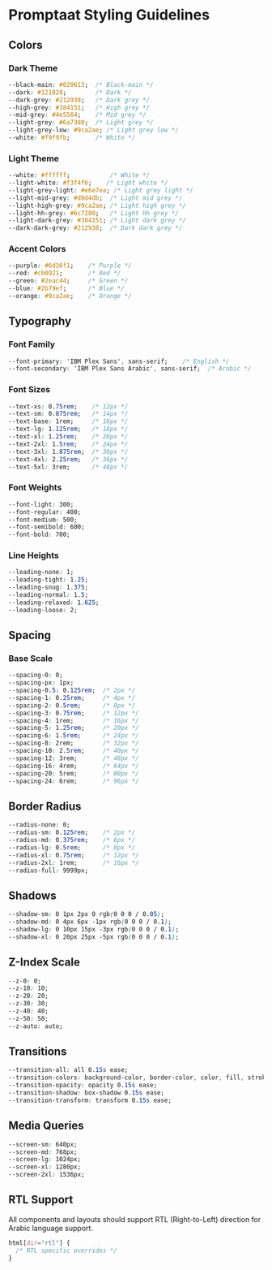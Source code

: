 # Promptaat Styling Guidelines

## Colors

### Dark Theme
```css
--black-main: #020613;  /* Black-main */
--dark: #121828;        /* Dark */
--dark-grey: #212938;   /* Dark grey */
--high-grey: #384151;   /* High grey */
--mid-grey: #4e5564;    /* Mid grey */
--light-grey: #6a7380;  /* Light grey */
--light-grey-low: #9ca2ae; /* Light grey low */
--white: #f9f9fb;       /* White */
```

### Light Theme
```css
--white: #ffffff;           /* White */
--light-white: #f3f4f6;    /* Light white */
--light-grey-light: #e6e7ea; /* Light grey light */
--light-mid-grey: #d0d4db;  /* Light mid grey */
--light-high-grey: #9ca2ae; /* Light high grey */
--light-hh-grey: #6c7280;   /* Light hh grey */
--light-dark-grey: #384151; /* Light dark grey */
--dark-dark-grey: #212938;  /* Dark dark grey */
```

### Accent Colors
```css
--purple: #6d36f1;    /* Purple */
--red: #cb0921;       /* Red */
--green: #2eac44;     /* Green */
--blue: #2b79ef;      /* Blue */
--orange: #9ca2ae;    /* Orange */
```

## Typography

### Font Family
```css
--font-primary: 'IBM Plex Sans', sans-serif;    /* English */
--font-secondary: 'IBM Plex Sans Arabic', sans-serif;  /* Arabic */
```

### Font Sizes
```css
--text-xs: 0.75rem;    /* 12px */
--text-sm: 0.875rem;   /* 14px */
--text-base: 1rem;     /* 16px */
--text-lg: 1.125rem;   /* 18px */
--text-xl: 1.25rem;    /* 20px */
--text-2xl: 1.5rem;    /* 24px */
--text-3xl: 1.875rem;  /* 30px */
--text-4xl: 2.25rem;   /* 36px */
--text-5xl: 3rem;      /* 48px */
```

### Font Weights
```css
--font-light: 300;
--font-regular: 400;
--font-medium: 500;
--font-semibold: 600;
--font-bold: 700;
```

### Line Heights
```css
--leading-none: 1;
--leading-tight: 1.25;
--leading-snug: 1.375;
--leading-normal: 1.5;
--leading-relaxed: 1.625;
--leading-loose: 2;
```

## Spacing

### Base Scale
```css
--spacing-0: 0;
--spacing-px: 1px;
--spacing-0.5: 0.125rem;  /* 2px */
--spacing-1: 0.25rem;     /* 4px */
--spacing-2: 0.5rem;      /* 8px */
--spacing-3: 0.75rem;     /* 12px */
--spacing-4: 1rem;        /* 16px */
--spacing-5: 1.25rem;     /* 20px */
--spacing-6: 1.5rem;      /* 24px */
--spacing-8: 2rem;        /* 32px */
--spacing-10: 2.5rem;     /* 40px */
--spacing-12: 3rem;       /* 48px */
--spacing-16: 4rem;       /* 64px */
--spacing-20: 5rem;       /* 80px */
--spacing-24: 6rem;       /* 96px */
```

## Border Radius
```css
--radius-none: 0;
--radius-sm: 0.125rem;    /* 2px */
--radius-md: 0.375rem;    /* 6px */
--radius-lg: 0.5rem;      /* 8px */
--radius-xl: 0.75rem;     /* 12px */
--radius-2xl: 1rem;       /* 16px */
--radius-full: 9999px;
```

## Shadows
```css
--shadow-sm: 0 1px 2px 0 rgb(0 0 0 / 0.05);
--shadow-md: 0 4px 6px -1px rgb(0 0 0 / 0.1);
--shadow-lg: 0 10px 15px -3px rgb(0 0 0 / 0.1);
--shadow-xl: 0 20px 25px -5px rgb(0 0 0 / 0.1);
```

## Z-Index Scale
```css
--z-0: 0;
--z-10: 10;
--z-20: 20;
--z-30: 30;
--z-40: 40;
--z-50: 50;
--z-auto: auto;
```

## Transitions
```css
--transition-all: all 0.15s ease;
--transition-colors: background-color, border-color, color, fill, stroke 0.15s ease;
--transition-opacity: opacity 0.15s ease;
--transition-shadow: box-shadow 0.15s ease;
--transition-transform: transform 0.15s ease;
```

## Media Queries
```css
--screen-sm: 640px;
--screen-md: 768px;
--screen-lg: 1024px;
--screen-xl: 1280px;
--screen-2xl: 1536px;
```

## RTL Support
All components and layouts should support RTL (Right-to-Left) direction for Arabic language support.
```css
html[dir="rtl"] {
  /* RTL specific overrides */
}
